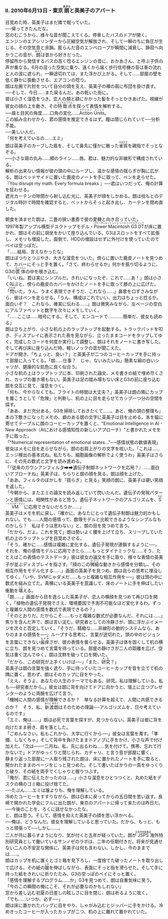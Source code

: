 <h3 class="heading">Ⅱ. 2010年6月13日・東京 <ruby>朗<rt>あきら</rt></ruby>と英美子のアパート</h3>
<p>目覚めた時、英美子はまだ隣で眠っていた。<br>
──帰ってきたんだな。<br>
窓のむこうから、様々な音が聞こえてくる。停車したバスのドアが開く。<br>エンジンのエアシリンダーから圧縮空気が解放され、そして一瞬のちに負圧が生じる、その空気音と余韻。膨らんだ音のエンベロープが瞬間に減衰し、静寂へ向かうこの音が、<ruby>朗<rt>あきら</rt></ruby>は昔から好きだった。<br>
停留所から発信するバスの高く唸るエンジンの音に、おかあさん、と呼ぶ子供の声が重なる。6月の湿った空気に乗り、遠くから届く歩行信号機の音は車の流れと人の波に遮られ、一瞬途切れては、また浮かび上がる。そして……部屋の壁を低く静かに振動させる、エアコンの唸り。<br>
朗は左腕で片肘をついて自分の頭を支え、英美子の裸の肩に布団を掛け直す。<br>
──そして、今日……また戻るんだ。あの乾いた街に。<br>
彼は小さく溜息をつき、恋人の頬と額にかかった髪をそっとかきあげた。視線が彼女の顔の上を動き、その<ruby>特徴点<rt>とくちょうてん</rt></ruby>を探って表情を解析する。<br>
──眉と目尻の角度……口角の変化……<ruby>Action Units<rt>アクション　ユニット</rt></ruby>。<br>
この組み合わせから、君の感情を推定できるはず。瞳は閉じられていて──分析不能。<br>
──美しい人だ。<br>
「何を考えているの……エミ」<br>
朗は英美子のカーブした眉を、そして鼻先に僅かに散った<ruby>雀斑<rt>そばかす</rt></ruby>を親指でそっとなぞる。<br>
──小さな肩の丸み……頬のライン……唇。君は、魅力的な非線形で構成されている。<br>
解析の出来ない情報が彼の頭の中にループし、温かな感情の揺らぎが胸に広がる。朗はベッドサイドに置いた鹿皮のノートを手に取って、ペンを走らせた。<br>
『You disrupt my math. Every formula breaks 』──君はいつだって、俺の計算を狂わせる。<br>
遮光カーテンの隙間から射し込む光に、英美子が顔をしかめる。朗は枕もとのデジタル時計で時間を確認すると、ベットからそっと起き出し、カーテンを閉め直した。</p>

<p>朝食を済ませた朗は、二畳の狭い書斎で彼の愛機と向き合っていた。<br>
1997年製アップル横型デスクトップモデル・<ruby>Power Macintosh G3 DT<rt>パワーマッキントッシュ ジースリーデスクトップ</rt></ruby>が床に置かれ、朗はその前に胡坐をかいて座り込んでいる。G3はスロットをすべて拡張し、メモリも増設した。面倒で、HDDの増設はせずに外付けを使っていたのでベイは空っぽだ。<br>
「……結局、言えなかったな」<br>
朗はぽつりとつぶやき、大きな溜息をついた。傍らに置いた鹿皮ノートを見つめて、カバーにそっと手を置く。「さて、終わらせるか」何かを振り切るように、G3の<ruby>筐体<rt>きょうたい</rt></ruby>の中を覗き込む。<br>
「いいね。君は実にシンプルだ。きれいになったぞ、これで……あ！」朗は小さく叫ぶと、傍らの鹿皮のカバーをかけたノートを手に取って膝の上に広げた。<br>
「<ruby>閃<rt>ひらめ</rt></ruby>いた。うん、うまく表現できそうだ、これなら……」鼻歌を口ずさみながら、彼はペンを走らせる。「うん、構成はこれでいい、出力はちょっと捻るか。面白いぞ？　これなら、確実に伝わる……」朗は微笑みながら、左ページの空白にアルファベットと数字を次々にメモしていく。<br>
「……ここは……暗号にする。そして、エンコードで…………簡単だ、彼女も読める」<br>
朗は立ち上がり、小さな机の上のラップトップを起動する。トラックパッドを叩き、ディスプレイに表示された表を見ながら、立ったままコードをタップしてゆく。完成したコードを何度か実行して調整し、朗はそれをノートに書き写した。そして再び床に座り込んだ時、軽いノックの音が聞こえた。<br>
ドアが開き、｢ちょっと、良い？」と英美子が二つのコーヒーカップを手に持って部屋に入ってくる。「朗……仕事？　じゃ、ないみたいね」簡素な綿の白いシャツが、健康的な肌色に良く似合う。<br>
小さな机の上はラップトップに本、印刷された論文、メモ書きの紙で埋め尽くされ、カップの置き場もない。英美子は足の踏み場もない床とG3の前に座り込む朗を交互に見て、溜息をつく。<br>
「何も、今やらなくても。フライトの時間は大丈夫？」英美子は朗の隣にカップを置こうとして「危険」と判断し、机の上に目を走らせてカップ一つ分の空間を探す。<br>
「ああ、まだ充分ある。G3を掃除しておきたくて……。あと、俺の頭の整理も」<br>
本の下敷きになったメモの、癖のある朗の文字に英美子は目を止める。本を脇に寄せてテーブルに朗のコーヒーカップを置くと、"Emotional Intelligence in AI - New Approach（AIにおける感情知性の新しいアプローチ）"と書かれたメモを手に取った。<br>
「"Numerical representation of emotional states…"──感情状態の数値表現」彼女はメモに目を走らせながら、朗の右肩上がりの文字を呟いた。「これは……エッジ検出の基本式ね。私たちも、細胞画像の解析でよく使うわ」英美子はさらに、その先の数式と文字を読み進める。<br>
「『従来のガウシアンフィルタ➡➡遺伝子制御ネットワークを応用？』……面白いアプローチね」英美子は、ちらりと朗の顔を見る。朗は顔を上げた。<br>
「ああ。フィルタのぼかしを『揺らぎ』と見る」笑顔の朗に、英美子は硬い笑顔を返した。<br>
「今朝から、またエミの論文を読み返していて閃いたんだ。遺伝子の発現パターンと感情には、相関性があると思う。遺伝子ネットワークのアルゴリズムを、<ruby>SVM<rt>サポートベクターマシン</rt></ruby>に応用できないだろうか……」<br>
英美子はメモを机に戻し、「確かに、あなたにとって遺伝子制御は魅力的かもしれない。でも……人間の感情って、数理モデルと比較できるようなシンプルなものかしら？　私はそうは思わない」と、朗の目を見つめて言う。<br>
「だから、だよ。これを見て」朗は勢いよく腰を上げて立ち、スリープしていた机の上のラップトップを目覚めさせる。<br>
「そう、確かに……感情は複雑に変化する。遺伝子発現が連鎖するように──。それを、俺の感情モデルに応用できたら……もっとダイナミックな……そう、たとえばこの表情のテストデータ」彼は彼女の論文を手に取り、様々な表情の英美子が並ぶディスプレイを指さす。「顔のこの<ruby>微細<rt>びさい</rt></ruby>な動きから感情を分類し、その相互作用をモデル化する……」画面の英美子を見つめ、朗は自らの思考に埋没してゆく。「いや、SVMじゃダメだ……もっと複雑な相互作用を──」彼は頭の中に数式を組み立てた。真横にいる英美子を意識して、床のノートに手を伸ばしたい衝動を<ruby>堪<rt>こら</rt></ruby>える。<br>
「朗……」画面から目を逸らした英美子が、恋人の横顔を見つめて再び口を開く。「植物の遺伝子発現でさえ、環境要因で予測不可能なほど変化するわ。ずっと複雑な人間の感情を数式で表現できるの？」<br>
「そのとおりだ。だからこそ……もっと複雑な数式が必要なんだ、それには……」焦りを含んだ声で、朗は言い淀む。研究者としての冷静さが、頭に浮かぶイメージを次々と否定していく。「そうだ、精緻な……非線形の動的システムなら、ありのままの感情を──」ループする思考に、言葉が途切れた。頭の中のビジョンを言葉にできない<ruby>歯痒<rt>はがゆ</rt></ruby>さが、彼の表情を曇らせる。英美子は体を固くして机の横に立ち、朗を見つめて言葉を待っている。部屋の静けさが二人の距離を広げ、空気は重く沈んでゆく。朗は沈黙を破って口を開いた。<br>
「だから、この研究が上手くいけば──」「また、<ruby>研究<rt>それ</rt></ruby>？」<br>
英美子は朗の言葉を強く遮り、手に持っていたコーヒーカップを音を立てて机の隅に置く。思わず、朗はそのカップに目をやった。<br>
「ええ、そうよ、あなたの人生のテーマでもある、研究。私は理解している。私も──研究者だから。」彼女は朗に背を向けてドアに向かうと、壇上に立つプレゼンターのように両腕を広げて言う。<br>
「機械に人間の感情が理解できるか？　単なる計算を超えて、人間に共感できるのか？　そう、私、<ruby>新渡朗<rt>あらと あきら</rt></ruby>はそのための理論──アルゴリズムを、日々考えているのです」<br>
「エミ、俺は……」朗は必死で言葉を探すが、見つからない。英美子は彼に背を向けたまま<ruby>俯<rt>それ</rt></ruby>き、肩を落とした。<br>
「ごめんなさい。私もこれから、大学に行くから──」彼女は言葉を濁す。「準備、しなくちゃ」そして背中を負けたままドアノブに手をかけ、小さな声で付け加えた。「次は──一二月ね。私、先に出るわね……気を付けて。携帯、忘れて行かないで」ドアがゆっくりと閉じられ、カチャリ、と言う音が部屋に響く。<br>
静まり返った部屋に一人取り残された朗は、床に置かれたノートを手に取ると、開かれたままのページをじっと見つめた。そして書いたばかりの一頁をゆっくりと破り、その紙を両手でくしゃりと握りつぶす。<br>
「俺が、君に伝えたかったのは……」小さな溜息をひとつつくと、丸めた紙をデスクの横のゴミ箱に投げ捨てた。<br>
──たぶん……エミは誰よりも、俺を理解している。<br>
冷めたコーヒーをすすりながら、朗は日本に戻ってからの五日間を思い返す。長崎で開かれた学会にフルに出た朗が、東京のアパートに帰って来たのは昨日だ。<br>
──今後のことを、ろくに話せなかったな。<br>
と、朗は思う。そして、感情を抑えた英美子の顔を思い浮かべる。<br>
──俺は、どうなんだ。彼女を理解していると思っていた。だから、もっと、もっと頑張って──しかし……。<br>
二人が共に暮らすようになり、気が付くと五年が経っていた。朗が<ruby>JSPS<rt>日本学術振興会</rt></ruby>海外特別研究員として働いているサンノゼのラボは、二年の任期付きだ。将来が見通せない二人の不安定な関係に、英美子は何も言わない。しかし、今のままでは……。<br>
朗はカップを机に置くとゴミ箱を見下ろし、一度捨てた破ったノートを取り出して広げる。その紙の<ruby>皺<rt>しわ</rt></ruby>を伸ばしながら、表面にそっと指を滑らせた。そして手に持った紙をきれいに折りたたみ、G3の空っぽのベイにそっと置く。<br>
「感情を理解するプログラム……か」G3を見つめて、朗は自重気味に笑う。<br>
「今のこの瞬間の俺にこそ、それが必要なのかもしれない」<br>
窓から差し込む初夏の日差しの眩しさに目を閉じ、朗は祈るように呟く。<br>
「でも……いつか、必ず──」<br>
朗は床に置かれたバッグに目をやり、しゃがみ込むとジッパーに手をかける。冷めきったコーヒーが入ったカップが二つ、机の上に離れて置かれていた。</p>
